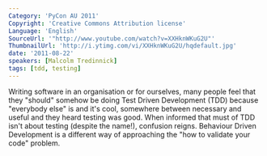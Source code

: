```yaml
---
Category: 'PyCon AU 2011'
Copyright: 'Creative Commons Attribution license'
Language: 'English'
SourceUrl: '"http://www.youtube.com/watch?v=XXHknWKuG2U"'
ThumbnailUrl: 'http://i.ytimg.com/vi/XXHknWKuG2U/hqdefault.jpg'
date: '2011-08-22'
speakers: [Malcolm Tredinnick]
tags: [tdd, testing]
---
```

Writing software in an organisation or for ourselves, many people feel that
they "should" somehow be doing Test Driven Development (TDD) because
"everybody else" is and it's cool, somewhere between necessary and useful and
they heard testing was good. When informed that must of TDD isn't about
testing (despite the name!), confusion reigns. Behaviour Driven Development is
a different way of approaching the "how to validate your code" problem.


